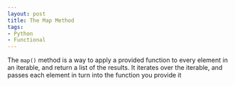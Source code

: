 ```yaml
---
layout: post
title: The Map Method
tags:
- Python
- Functional
---
```


The `map()` method is a way to apply a provided function to every element in an iterable, and return a list of the results. It iterates over the iterable, and passes each element in turn into the function you provide it
